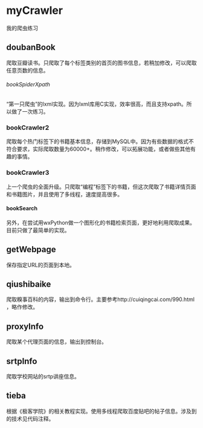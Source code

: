 # myCrawler
我的爬虫练习

## doubanBook
爬取豆瓣读书。只爬取了每个标签类别的首页的图书信息，若稍加修改，可以爬取任意页数的信息。
###### bookSpiderXpath
“第一只爬虫”的lxml实现。因为lxml库用C实现，效率很高，而且支持xpath。所以做了一次练习。

### bookCrawler2
爬取每个热门标签下的书籍基本信息，存储到MySQL中。因为有些数据的格式不符合要求，实际爬取数量为60000+。稍作修改，可以拓展功能，或者做些其他有趣的事情。

### bookCrawler3
上一个爬虫的全面升级。只爬取“编程”标签下的书籍，但这次爬取了书籍详情页面和书籍图片，并且使用了多线程，速度提高很多。
#### bookSearch
另外，在尝试用wxPython做一个图形化的书籍检索页面，更好地利用爬取成果。目前只做了最简单的实现。

## getWebpage
保存指定URL的页面到本地。

## qiushibaike
爬取糗事百科的内容，输出到命令行。主要参考http://cuiqingcai.com/990.html ，略作修改。

## proxyInfo
爬取某个代理页面的信息，输出到控制台。

## srtpInfo
爬取学校网站的srtp讲座信息。

## tieba
根据《极客学院》的相关教程实现。使用多线程爬取百度贴吧的帖子信息。涉及到的技术见代码注释。
